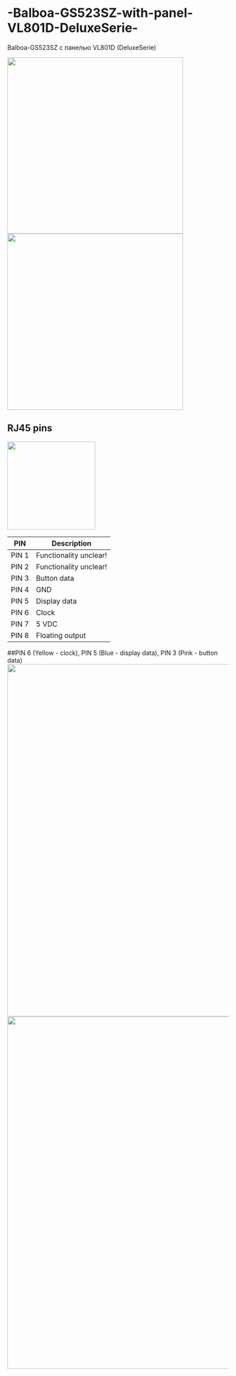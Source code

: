 # -Balboa-GS523SZ-with-panel-VL801D-DeluxeSerie-
 Balboa-GS523SZ с панелью VL801D (DeluxeSerie)

<img src="https://github.com/Shuraxxx/-Balboa-GS523SZ-with-panel-VL801D-DeluxeSerie-/blob/main/src/img/balboa_GS523DZ-VL810D.jpg" width="400"> <img src="https://github.com/Shuraxxx/-Balboa-GS523SZ-with-panel-VL801D-DeluxeSerie-/blob/main/src/img/VL801D-balboa-panel-spa-studio-WEB_ex.jpg" width="400">
## RJ45 pins
<img src="https://github.com/Shuraxxx/-Balboa-GS523SZ-with-panel-VL801D-DeluxeSerie-/blob/main/src/img/RJ45.png" width="200">

| PIN           | Description             | 
| ------------- | ------------------------|
| PIN 1         | Functionality unclear!  |
| PIN 2         | Functionality unclear!  |
| PIN 3         | Button data             |  
| PIN 4         | GND                     |
| PIN 5         | Display data            | 
| PIN 6         | Clock                   |
| PIN 7         | 5 VDC                   |  
| PIN 8         | Floating output         |
##PIN 6 (Yellow - clock), PIN 5 (Blue - display data), PIN 3 (Pink - button data)
<img src="https://github.com/Shuraxxx/-Balboa-GS523SZ-with-panel-VL801D-DeluxeSerie-/blob/main/src/img/DATA-1.jpg" width="800"> 
<img src="https://github.com/Shuraxxx/-Balboa-GS523SZ-with-panel-VL801D-DeluxeSerie-/blob/main/src/img/DATA-2.jpg" width="800"> 
